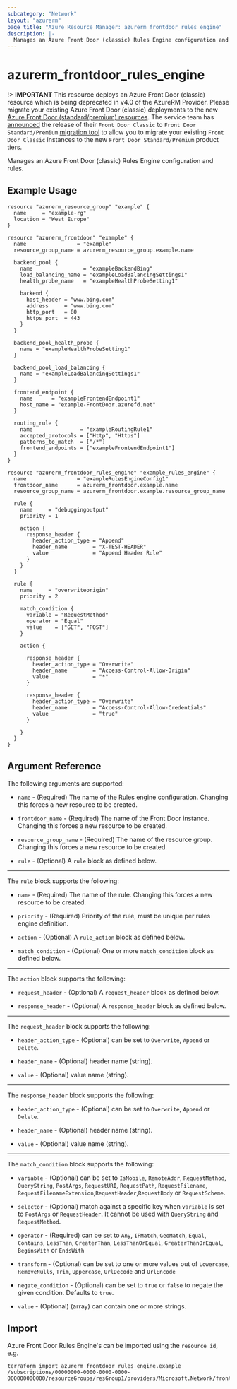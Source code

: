 ```yaml
---
subcategory: "Network"
layout: "azurerm"
page_title: "Azure Resource Manager: azurerm_frontdoor_rules_engine"
description: |-
  Manages an Azure Front Door (classic) Rules Engine configuration and rules.
---
```


# azurerm_frontdoor_rules_engine

!> **IMPORTANT** This resource deploys an Azure Front Door (classic) resource which is being deprecated in v4.0 of the AzureRM Provider. Please migrate your existing Azure Front Door (classic) deployments to the new [Azure Front Door (standard/premium) resources](https://registry.terraform.io/providers/hashicorp/azurerm/latest/docs/resources/cdn_frontdoor_custom_domain). The service team has [announced](https://azure.microsoft.com/blog/zero-downtime-migration-for-azure-front-door-now-in-preview/) the release of their `Front Door Classic` to `Front Door Standard/Premium` [migration tool](https://learn.microsoft.com/azure/frontdoor/tier-migration) to allow you to migrate your existing `Front Door Classic` instances to the new `Front Door Standard/Premium` product tiers.

Manages an Azure Front Door (classic) Rules Engine configuration and rules.

## Example Usage

```hcl
resource "azurerm_resource_group" "example" {
  name     = "example-rg"
  location = "West Europe"
}

resource "azurerm_frontdoor" "example" {
  name                = "example"
  resource_group_name = azurerm_resource_group.example.name

  backend_pool {
    name                = "exampleBackendBing"
    load_balancing_name = "exampleLoadBalancingSettings1"
    health_probe_name   = "exampleHealthProbeSetting1"

    backend {
      host_header = "www.bing.com"
      address     = "www.bing.com"
      http_port   = 80
      https_port  = 443
    }
  }

  backend_pool_health_probe {
    name = "exampleHealthProbeSetting1"
  }

  backend_pool_load_balancing {
    name = "exampleLoadBalancingSettings1"
  }

  frontend_endpoint {
    name      = "exampleFrontendEndpoint1"
    host_name = "example-FrontDoor.azurefd.net"
  }

  routing_rule {
    name               = "exampleRoutingRule1"
    accepted_protocols = ["Http", "Https"]
    patterns_to_match  = ["/*"]
    frontend_endpoints = ["exampleFrontendEndpoint1"]
  }
}

resource "azurerm_frontdoor_rules_engine" "example_rules_engine" {
  name                = "exampleRulesEngineConfig1"
  frontdoor_name      = azurerm_frontdoor.example.name
  resource_group_name = azurerm_frontdoor.example.resource_group_name

  rule {
    name     = "debuggingoutput"
    priority = 1

    action {
      response_header {
        header_action_type = "Append"
        header_name        = "X-TEST-HEADER"
        value              = "Append Header Rule"
      }
    }
  }

  rule {
    name     = "overwriteorigin"
    priority = 2

    match_condition {
      variable = "RequestMethod"
      operator = "Equal"
      value    = ["GET", "POST"]
    }

    action {

      response_header {
        header_action_type = "Overwrite"
        header_name        = "Access-Control-Allow-Origin"
        value              = "*"
      }

      response_header {
        header_action_type = "Overwrite"
        header_name        = "Access-Control-Allow-Credentials"
        value              = "true"
      }

    }
  }
}
```

## Argument Reference

The following arguments are supported:

* `name` - (Required) The name of the Rules engine configuration. Changing this forces a new resource to be created. 

* `frontdoor_name` - (Required) The name of the Front Door instance. Changing this forces a new resource to be created.

* `resource_group_name` - (Required) The name of the resource group. Changing this forces a new resource to be created.

* `rule` - (Optional) A `rule` block as defined below.

---

The `rule` block supports the following:

* `name` - (Required) The name of the rule. Changing this forces a new resource to be created.

* `priority` - (Required) Priority of the rule, must be unique per rules engine definition.

* `action` - (Optional) A `rule_action` block as defined below.

* `match_condition` - (Optional) One or more `match_condition` block as defined below.

---

The `action` block supports the following:

* `request_header` - (Optional) A `request_header` block as defined below.

* `response_header` - (Optional) A `response_header` block as defined below.

---

The `request_header` block supports the following:

* `header_action_type` - (Optional) can be set to `Overwrite`, `Append` or `Delete`.

* `header_name` - (Optional) header name (string).

* `value` - (Optional) value name (string).

---

The `response_header` block supports the following:

* `header_action_type` - (Optional) can be set to `Overwrite`, `Append` or `Delete`.

* `header_name` - (Optional) header name (string).

* `value` - (Optional) value name (string).

---

The `match_condition` block supports the following:

* `variable` - (Optional) can be set to `IsMobile`, `RemoteAddr`, `RequestMethod`, `QueryString`, `PostArgs`, `RequestURI`, `RequestPath`, `RequestFilename`, `RequestFilenameExtension`,`RequestHeader`,`RequestBody` or `RequestScheme`.

* `selector` - (Optional) match against a specific key when `variable` is set to `PostArgs` or `RequestHeader`. It cannot be used with `QueryString` and `RequestMethod`.

* `operator` - (Required) can be set to `Any`, `IPMatch`, `GeoMatch`, `Equal`, `Contains`, `LessThan`, `GreaterThan`, `LessThanOrEqual`, `GreaterThanOrEqual`, `BeginsWith` or `EndsWith`

* `transform` - (Optional) can be set to one or more values out of `Lowercase`, `RemoveNulls`, `Trim`, `Uppercase`, `UrlDecode` and `UrlEncode`

* `negate_condition` - (Optional) can be set to `true` or `false` to negate the given condition. Defaults to `true`.

* `value` - (Optional) (array) can contain one or more strings.

## Import

Azure Front Door Rules Engine's can be imported using the `resource id`, e.g.

```shell
terraform import azurerm_frontdoor_rules_engine.example /subscriptions/00000000-0000-0000-0000-000000000000/resourceGroups/resGroup1/providers/Microsoft.Network/frontdoors/frontdoor1/rulesEngines/rule1
```
